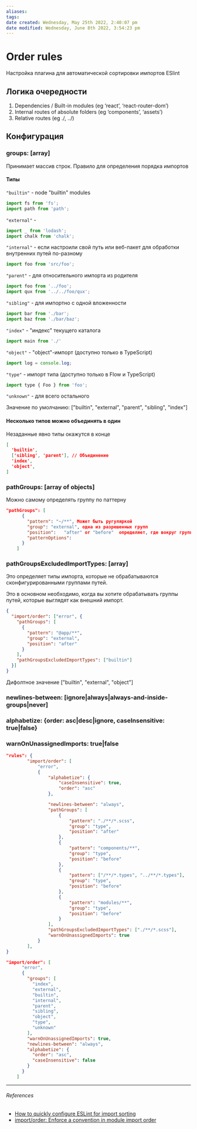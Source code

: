 ```yaml
---
aliases: 
tags: 
date created: Wednesday, May 25th 2022, 2:40:07 pm
date modified: Wednesday, June 8th 2022, 3:54:23 pm
---
```


# Order rules

Настройка плагина для автоматической сортировки импортов ESlint

## Логика очередности

1. Dependencies / Built-in modules (eg ‘react’, ‘react-router-dom’)
2. Internal routes of absolute folders (eg ‘components’, ‘assets’)
3. Relative routes (eg ./, ../)

## Конфигурация

### groups: [array]

Принимает массив строк. Правило для определения порядка импортов

#### Типы

`"builtin"` - node "builtin" modules

```js
import fs from 'fs';
import path from 'path';
```

`"external"` -

```js
import _ from 'lodash';
import chalk from 'chalk';
```

`"internal"` - если настроили свой путь или веб-пакет для обработки внутренних путей по-разному

```js
import foo from 'src/foo';
```

`"parent"` - для относительного импорта из родителя

```js
import foo from '../foo';
import qux from '../../foo/qux';
```

`"sibling"` - для импортно с одной вложенности

```js
import bar from './bar';
import baz from './bar/baz';
```

`"index"` - "индекс" текущего каталога

```js
import main from './'
```

`"object"` - "object"-импорт (доступно только в TypeScript)

```js
import log = console.log;
```

`"type"` - импорт типа (доступно только в Flow и TypeScript)

```js
import type { Foo } from 'foo';
```

`"unknown"` - для всего остального

Значение по умолчанию: ["builtin", "external", "parent", "sibling", "index"]

#### Несколько типов можно объединять в один

Незаданные явно типы окажутся в конце

```json
[
  'builtin', 
  ['sibling', 'parent'], // Объединение
  'index',
  'object',
]
```

### pathGroups: [array of objects]

Можно самому определять группу по паттерну

```json
"pathGroups": [
      {
        "pattern": "~/**", Может быть ругуляркой
        "group": "external", одна из разрешенных групп
		"position":   "after" or "before"  определяет, где вокруг группы будет располагаться импорт
		"patternOptions":
      }
    ]
```

### pathGroupsExcludedImportTypes: [array]

Это определяет типы импорта, которые не обрабатываются сконфигурированными группами путей.

Это в основном необходимо, когда вы хотите обрабатывать группы путей, которые выглядят как внешний импорт.

```json
{
  "import/order": ["error", {
    "pathGroups": [
      {
        "pattern": "@app/**",
        "group": "external",
        "position": "after"
      }
    ],
    "pathGroupsExcludedImportTypes": ["builtin"]
  }]
}

```

Дифолтное значение ["builtin", "external", "object"]

### newlines-between: [ignore|always|always-and-inside-groups|never]

### alphabetize: {order: asc|desc|ignore, caseInsensitive: true|false}

### warnOnUnassignedImports: true|false

```json
"rules": {
		"import/order": [
			"error",
			{
				"alphabetize": {
					"caseInsensitive": true,
					"order": "asc"
				},

				"newlines-between": "always",
				"pathGroups": [
					{
						"pattern": "./**/*.scss",
						"group": "type",
						"position": "after"
					},
					{
						"pattern": "components/**",
						"group": "type",
						"position": "before"
					},
					{
						"pattern": ["/**/*.types", "../**/*.types"],
						"group": "type",
						"position": "before"
					},
					{
						"pattern": "modules/**",
						"group": "type",
						"position": "before"
					}
				],
				"pathGroupsExcludedImportTypes": ["./**/*.scss"],
				"warnOnUnassignedImports": true
			}
		],
}
```

```json
"import/order": [
      "error",
      {
        "groups": [
          "index",
          "external",
          "builtin",
          "internal",
          "parent",
          "sibling",
          "object",
          "type",
          "unknown"
        ],
        "warnOnUnassignedImports": true,
        "newlines-between": "always",
        "alphabetize": {
          "order": "asc",
          "caseInsensitive": false
        }
      }
    ]
```

---

###### References

- [How to quickly configure ESLint for import sorting](https://dev.to/diballesteros/how-to-quickly-configure-eslint-for-import-sorting-2h73)
- [import/order: Enforce a convention in module import order](https://github.com/import-js/eslint-plugin-import/blob/main/docs/rules/order.md)
